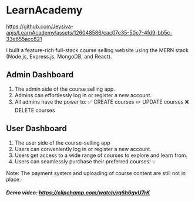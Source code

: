 
# LearnAcademy


https://github.com/Jeysiva-apjs/LearnAcademy/assets/126048586/cac07e35-50c7-4fd9-bb5c-33e655acc821


I built a feature-rich full-stack course selling website using the MERN stack (Node.js, Express.js, MongoDB, and React).

## Admin Dashboard
1. The admin side of the course selling app.
2. Admins can effortlessly log in or register a new account.
3. All admins have the power to:
    ✅ CREATE courses
    ✏️ UPDATE courses
    ❌ DELETE courses

## User Dashboard
1. The user side of the course-selling app
2. Users can conveniently log in or register a new account.
3. Users get access to a wide range of courses to explore and learn from.
4. Users can seamlessly purchase their preferred courses! 💡

Note: The payment system and uploading of course content are still not in place.

##### Demo video: https://clipchamp.com/watch/rq6h6gvU7rK



